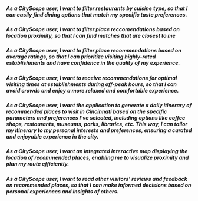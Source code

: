 
##### As a CityScope user, I want to filter restaurants by cuisine type, so that I can easily find dining options that match my specific taste preferences. 
##### As a CityScope user, I want to filter place reccomendations based on location proximity, so that I can find matches that are closest to me 
##### As a CityScope user, I want to filter place recommendations based on average ratings, so that I can prioritize visiting highly-rated establishments and have confidence in the quality of my experience.
##### As a CityScope user, I want to receive recommendations for optimal visiting times at establishments during off-peak hours, so that I can avoid crowds and enjoy a more relaxed and comfortable experience.
##### As a CityScope user, I want the application to generate a daily itinerary of recommended places to visit in Cincinnati based on the specific parameters and preferences I've selected, including options like coffee shops, restaurants, museums, parks, libraries, etc. This way, I can tailor my itinerary to my personal interests and preferences, ensuring a curated and enjoyable experience in the city.
##### As a CityScope user, I want an integrated interactive map displaying the location of recommended places, enabling me to visualize proximity and plan my route efficiently.
##### As a CityScope user, I want to read other visitors' reviews and feedback on recommended places, so that I can make informed decisions based on personal experiences and insights of others.
